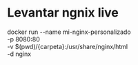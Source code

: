 # Levantar ngnix live

docker run --name mi-nginx-personalizado \
 -p 8080:80 \
 -v $(pwd)/{carpeta}:/usr/share/nginx/html \
 -d nginx
